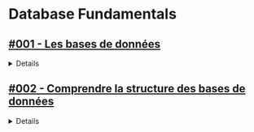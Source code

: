 # **Database Fundamentals**

## [#001 - Les bases de données ](https://www.coursera.org/learn/introduction-to-databases?specialization=meta-database-engineer)

<details>
  <summary>Details</summary>
</details>

## [#002 - Comprendre la structure des bases de données](https://youtube.com/playlist?list=PLB9AbbTDeBzT9JN8-Ow669spvEN8DKAwp&si=JKhUoXk1d3fJASV1)

<details>
  <summary>Details</summary>
</details>
